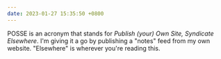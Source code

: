 ```yaml
---
date: 2023-01-27 15:35:50 +0800
---
```


POSSE is an acronym that stands for *Publish (your) Own Site, Syndicate
Elsewhere*. I'm giving it a go by publishing a "notes" feed from my own
website. "Elsewhere" is wherever you're reading this.
